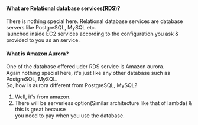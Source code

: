 #### What are Relational database services(RDS)?
There is nothing special here. Relational database services are database servers like PostgreSQL, MySQL etc.</br>
launched inside EC2 services according to the configuration you ask & provided to you as an service.

#### What is Amazon Aurora?
One of the database offered uder RDS service is Amazon aurora.</br> 
Again nothing special here, it's just like any other database such as PostgreSQL, MySQL.</br>
So, how is aurora different from PostgreSQL, MySQL?
1. Well, it's from amazon. </br>
2. There will be serverless option(Similar architecture like that of lambda) & this is great because</br>
   you need to pay when you use the database.</br>
